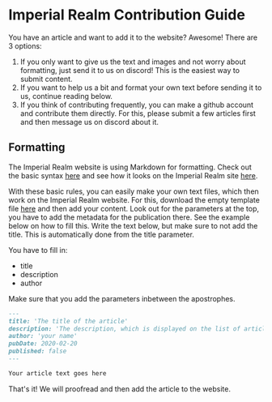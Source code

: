 # Imperial Realm Contribution Guide

You have an article and want to add it to the website? Awesome! There are 3 options:

1. If you only want to give us the text and images and not worry about formatting, just send it to us on discord! This is the easiest way to submit content.
2. If you want to help us a bit and format your own text before sending it to us, continue reading below.
3. If you think of contributing frequently, you can make a github account and contribute them directly. For this, please submit a few articles first and then message us on discord about it.

## Formatting

The Imperial Realm website is using Markdown for formatting. Check out the basic syntax [here](https://www.markdownguide.org/basic-syntax/) and see how it looks on the Imperial Realm site [here](https://imperialdiplomacy.com/imperialrealm/template/).

With these basic rules, you can easily make your own text files, which then work on the Imperial Realm website. For this, download the empty template file [here](https://raw.githubusercontent.com/Janybanny/the-imperial-realm/refs/heads/main/articles/empty.md) and then add your content. Look out for the parameters at the top, you have to add the metadata for the publication there. See the example below on how to fill this. Write the text below, but make sure to not add the title. This is automatically done from the title parameter.

You have to fill in: 

- title
- description
- author

Make sure that you add the parameters inbetween the apostrophes.

```md
---
title: 'The title of the article'
description: 'The description, which is displayed on the list of articles and in the embed when you share the article'
author: 'your name'
pubDate: 2020-02-20
published: false
---

Your article text goes here
```

That's it! We will proofread and then add the article to the website. 
